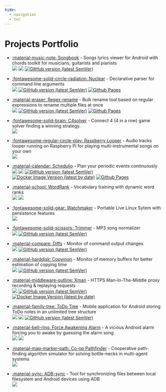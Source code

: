 ```yaml
---
hide:
  - navigation
  - toc
---
```


# Projects Portfolio

- [:material-music-note: Songbook](https://github.com/igrek51/android-songbook) -
  Songs lyrics viewer for Android with chords toolkit for musicians, guitarists and pianists  
  ![](https://img.shields.io/badge/-Kotlin-orange)
  ![](https://img.shields.io/badge/-Android-brightgreen)
  [![GitHub version (latest SemVer)](https://img.shields.io/github/v/tag/igrek51/android-songbook?label=github&sort=semver)](https://github.com/igrek51/android-songbook)

- [:fontawesome-solid-circle-radiation: Nuclear](https://github.com/igrek51/nuclear) - 
  Declarative parser for command line arguments  
  ![](https://img.shields.io/badge/-Python-yellow)
  [![GitHub version (latest SemVer)](https://img.shields.io/github/v/tag/igrek51/nuclear?label=github&sort=semver)](https://github.com/igrek51/nuclear)
  [![Github Pages](https://img.shields.io/badge/docs-github.io-blue)](https://igrek51.github.io/nuclear)

- [:material-eraser: Regex-rename](https://github.com/igrek51/regex-rename) - 
  Bulk rename tool based on regular expressions to rename multiple files at once  
  ![](https://img.shields.io/badge/-Python-yellow)
  [![GitHub version (latest SemVer)](https://img.shields.io/github/v/tag/igrek51/regex-rename?label=github&sort=semver)](https://github.com/igrek51/regex-rename)
  [![Github Pages](https://img.shields.io/badge/docs-github.io-blue)](https://igrek51.github.io/regex-rename)

- [:fontawesome-solid-brain: C4solver](https://github.com/igrek51/connect4solver) - 
  Connect 4 (4 in a row) game solver finding a winning strategy.  
  ![](https://img.shields.io/badge/-Go-blue)

- [:fontawesome-regular-circle-play: Raspberry Looper](https://github.com/igrek51/raspberry-looper) - 
  Audio tracks looper running on Raspberry Pi for playing multi-instrumental songs on your own  
  ![](https://img.shields.io/badge/-Python-yellow)

- [:material-calendar: Schedulio](https://github.com/igrek51/schedulio) - 
  Plan your periodic events continuously  
  ![](https://img.shields.io/badge/-Python-yellow)
  ![](https://img.shields.io/badge/-React-5ED3F3)
  [![GitHub version (latest SemVer)](https://img.shields.io/github/v/tag/igrek51/schedulio?label=github&sort=semver)](https://github.com/igrek51/schedulio)
  [![Docker Image Version (latest by date)](https://img.shields.io/docker/v/igrek52/schedulio?label=docker)](https://hub.docker.com/r/igrek52/schedulio)
  [![Github Pages](https://img.shields.io/badge/docs-github.io-blue)](https://igrek51.github.io/schedulio)

- [:material-school: WordRank](https://github.com/igrek51/wordrank) - 
  Vocabulary training with dynamic word ranks  
  ![](https://img.shields.io/badge/-Python-yellow)
  ![](https://img.shields.io/badge/-Angular-red)

- [:fontawesome-solid-gear: Watchmaker](https://github.com/igrek51/watchmaker) - 
  Portable Live Linux Sytem with persistence features  
  ![](https://img.shields.io/badge/-Linux-darkgrey)

- [:fontawesome-solid-scissors: Trimmer](https://github.com/igrek51/trimmer) - 
  MP3 song normalizer  
  ![](https://img.shields.io/badge/-Python-yellow)
  [![GitHub version (latest SemVer)](https://img.shields.io/github/v/tag/igrek51/trimmer?label=github&sort=semver)](https://github.com/igrek51/trimmer)

- [:material-compare: Diffs](https://github.com/igrek51/diffs) - 
  Monitor of command output changes  
  ![](https://img.shields.io/badge/-Python-yellow)
  [![GitHub version (latest SemVer)](https://img.shields.io/github/v/tag/igrek51/diffs?label=github&sort=semver)](https://github.com/igrek51/diffs)

- [:material-harddisk: Copymon](https://github.com/igrek51/copymon) - 
  Monitor of memory buffers for better estimation of copying time  
  ![](https://img.shields.io/badge/-Python-yellow)
  [![GitHub version (latest SemVer)](https://img.shields.io/github/v/tag/igrek51/copymon?label=github&sort=semver)](https://github.com/igrek51/copymon)

- [:material-middleware-outline: Xman](https://github.com/igrek51/xman) - 
  HTTPS Man-In-The-Middle proxy recording & replaying requests  
  ![](https://img.shields.io/badge/-Python-yellow)
  [![GitHub version (latest SemVer)](https://img.shields.io/github/v/tag/igrek51/xman?label=github&sort=semver)](https://github.com/igrek51/xman)
  [![Docker Image Version (latest by date)](https://img.shields.io/docker/v/igrek5151/xman?label=docker)](https://hub.docker.com/r/igrek5151/xman)

- [:material-family-tree: ToDo Tree](https://github.com/igrek51/todotree) - 
  Mobile application for Android storing ToDo notes in an unlimited tree structure  
  ![](https://img.shields.io/badge/-Kotlin-orange)
  ![](https://img.shields.io/badge/-Android-brightgreen)
  [![GitHub version (latest SemVer)](https://img.shields.io/github/v/tag/igrek51/todotree?label=github&sort=semver)](https://github.com/igrek51/todotree)

- [:material-bell-ring: Force Awakening Alarm](https://github.com/igrek51/force-awakening-alarm) - 
  A vicious Android alarm forcing you to awake by guessing the alarm song  
  ![](https://img.shields.io/badge/-Kotlin-orange)
  ![](https://img.shields.io/badge/-Android-brightgreen)

- [:material-map-marker-path: Co-op Pathfinder](https://github.com/igrek51/coop-pathfinder) - 
  Cooperative path-finding algorithm simulator for solving bottle-necks in multi-agent systems  
  ![](https://img.shields.io/badge/-Java-red)

- [:material-sync: ADB-sync](https://github.com/igrek51/adb-sync) - 
  Tool for synchronizing files between local filesystem and Android devices using ADB  
  ![](https://img.shields.io/badge/-C++-blue)
